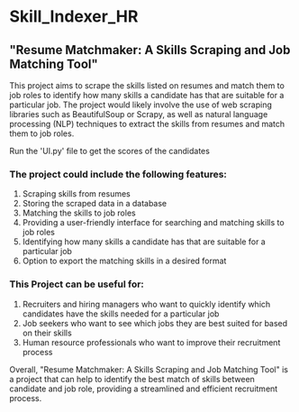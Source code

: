 # Skill_Indexer_HR

## "Resume Matchmaker: A Skills Scraping and Job Matching Tool"

This project aims to scrape the skills listed on resumes and match them to job roles to identify how many skills a candidate has that are suitable for a particular job. The project would likely involve the use of web scraping libraries such as BeautifulSoup or Scrapy, as well as natural language processing (NLP) techniques to extract the skills from resumes and match them to job roles.

Run the 'UI.py' file to get the scores of the candidates

### The project could include the following features:

1. Scraping skills from resumes
2. Storing the scraped data in a database
3. Matching the skills to job roles
4. Providing a user-friendly interface for searching and matching skills to job roles
5. Identifying how many skills a candidate has that are suitable for a particular job
6. Option to export the matching skills in a desired format

### This Project can be useful for:

1. Recruiters and hiring managers who want to quickly identify which candidates have the skills needed for a particular job
2. Job seekers who want to see which jobs they are best suited for based on their skills
3. Human resource professionals who want to improve their recruitment process

Overall, "Resume Matchmaker: A Skills Scraping and Job Matching Tool" is a project that can help to identify the best match of skills between candidate and job role, providing a streamlined and efficient recruitment process.
